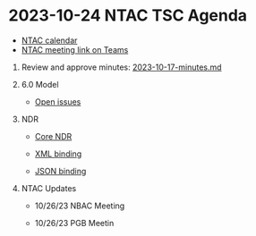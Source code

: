# 2023-10-24 NTAC TSC Agenda

- [NTAC calendar](https://lists.oasis-open-projects.org/g/niemopen-ntactsc/calendar)
- [NTAC meeting link on Teams](https://dod.teams.microsoft.us/l/meetup-join/19%3adod%3ameeting_027b8f8cd305438fbb0a76a1e7896d97%40thread.v2/0?context=%7b%22Tid%22%3a%22102d0191-eeae-4761-b1cb-1a83e86ef445%22%2c%22Oid%22%3a%2270ae69c4-ba53-4071-b60d-68a8b321854e%22%7d)
1. Review and approve minutes:  [2023-10-17-minutes.md](https://github.com/niemopen/ntac-admin/blob/main/meetings/docs/2023-10-17-minutes.md)

2. 6.0 Model 
   - [Open issues](https://github.com/niemopen/niem-model/issues)

3. NDR

   - [Core NDR](https://github.com/niemopen/niem-naming-design-rules/blob/dev/niem-ndr.md)

   - [XML binding](https://github.com/niemopen/niem-naming-design-rules/blob/dev/NIEM6-XNDR.md)

   - [JSON binding](https://github.com/niemopen/niem-naming-design-rules/blob/dev/cmf-to-json-schema-guide.md)

4. NTAC Updates

   - 10/26/23     NBAC Meeting

   - 10/26/23     PGB Meetin
